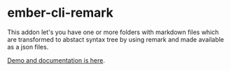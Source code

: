 # ember-cli-remark

This addon let's you have one or more folders with markdown files which are transformed to abstact syntax tree by using remark and made available as a json files.

[Demo and documentation is here](https://ember-cli-remark.firebaseapp.com/).